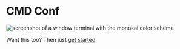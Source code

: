 # CMD Conf

![screenshot of a window terminal with the monokai color scheme](/imgs/curl.png)

Want this too? Then just [get started](aliases.md)
